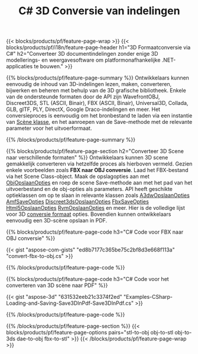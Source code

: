 ﻿---
title: C# 3D Conversie van indelingen
url: /nl/net/conversion/
description: Converteer 3D formaten 3ds 3mf amf ase att dae drc dxf fbx gltf jt obj ply rvm stl u3d usdz usd vrml x met een paar regels C# code via .NET bibliotheek.
---
{{< blocks/products/pf/feature-page-wrap >}}
{{< blocks/products/pf/i18n/feature-page-header h1="3D Formaatconversie via C#" h2="Converteer 3D documentindelingen zonder enige 3D modellerings- en weergavesoftware om platformonafhankelijke .NET-applicaties te bouwen." >}}

{{% blocks/products/pf/feature-page-summary %}}
Ontwikkelaars kunnen eenvoudig de inhoud van 3D-indelingen lezen, maken, converteren, bijwerken en beheren met behulp van de 3D grafische bibliotheek. Enkele van de ondersteunde formaten door de API zijn WavefrontOBJ, Discreet3DS, STL (ASCII, Binair), FBX (ASCII, Binair), Universal3D, Collada, GLB, glTF, PLY, DirectX, Google Draco-indelingen en meer. Het conversieproces is eenvoudig om het bronbestand te laden via een instantie van [Scène klasse](https://apireference.aspose.com/3d/net/aspose.threed/scene), en het aanroepen van de Save-methode met de relevante parameter voor het uitvoerformaat.

{{% /blocks/products/pf/feature-page-summary %}}

{{% blocks/products/pf/feature-page-section h2="Converteer 3D Scene naar verschillende formaten" %}}
Ontwikkelaars kunnen 3D scene gemakkelijk converteren via hetzelfde proces als hierboven vermeld. Gezien enkele voorbeelden zoals **FBX naar OBJ conversie**. Laad het FBX-bestand via het Scene Class-object. Maak de opslagopties aan met [ObjOpslaanOpties](https://apireference.aspose.com/3d/net/aspose.threed.formats/objsaveoptions) en roep de scene Save-methode aan met het pad van het uitvoerbestand en de obj-opties als parameters. API heeft geschikte optieklassen om op te slaan in relevante klassen zoals [A3dwOpslaanOpties](https://apireference.aspose.com/3d/net/aspose.threed.formats/a3dwsaveoptions) [AmfSaveOpties](https://apireference.aspose.com/3d/net/aspose.threed.formats/amfsaveoptions) [Discreet3dsOpslaanOpties](https://apireference.aspose.com/3d/net/aspose.threed.formats/discreet3dssaveoptions) [FbxSaveOpties](https://apireference.aspose.com/3d/net/aspose.threed.formats/fbxsaveoptions) [Html5OpslaanOpties](https://apireference.aspose.com/3d/net/aspose.threed.formats/html5saveoptions) [RvmOpslaanOpties](https://apireference.aspose.com/3d/net/aspose.threed.formats/rvmsaveoptions) en meer. Hier is de volledige lijst voor 3D [conversie formaat](https://apireference.aspose.com/3d/net/aspose.threed.formats) opties. Bovendien kunnen ontwikkelaars eenvoudig een 3D-scène opslaan in PDF.

{{% blocks/products/pf/feature-page-code h3="C# Code voor FBX naar OBJ conversie" %}}

{{< gist "aspose-com-gists" "ed8b7177c365be75c2bf8d3e668f113a" "convert-fbx-to-obj.cs" >}}

{{% /blocks/products/pf/feature-page-code %}}

{{% blocks/products/pf/feature-page-code h3="C# Code voor het converteren van 3D scène naar PDF" %}}

{{< gist "aspose-3d" "631532eeb21c3374f2ed" "Examples-CSharp-Loading-and-Saving-Save3DInPdf-Save3DInPdf.cs" >}}

{{% /blocks/products/pf/feature-page-code %}}


{{% /blocks/products/pf/feature-page-section %}}
{{< blocks/products/pf/feature-page-options pairs="stl-to-obj obj-to-stl obj-to-3ds dae-to-obj fbx-to-stl" >}}
{{< /blocks/products/pf/feature-page-wrap >}}
